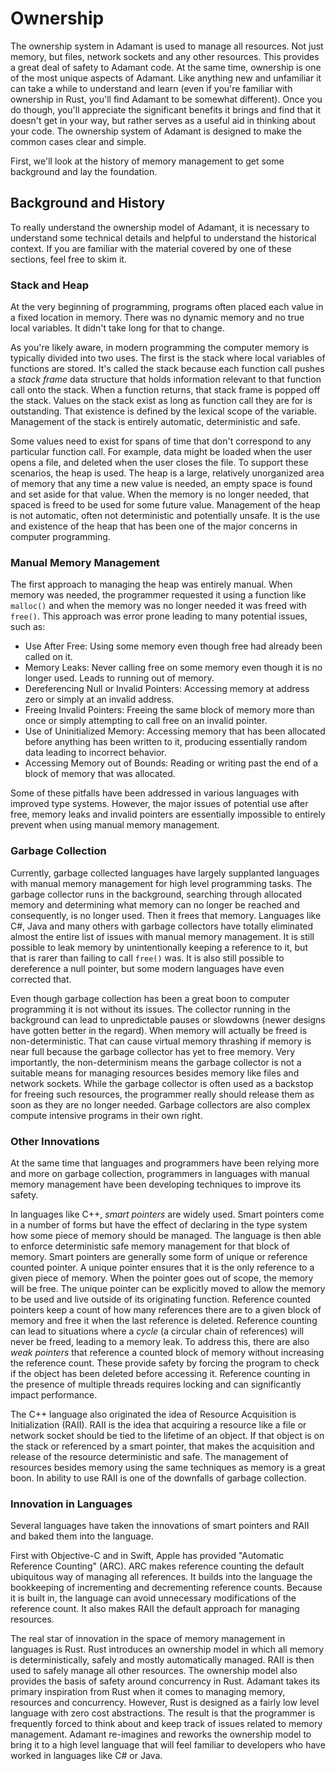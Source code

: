 # Ownership

The ownership system in Adamant is used to manage all resources. Not just memory, but files, network sockets and any other resources. This provides a great deal of safety to Adamant code. At the same time, ownership is one of the most unique aspects of Adamant. Like anything new and unfamiliar it can take a while to understand and learn (even if you're familiar with ownership in Rust, you'll find Adamant to be somewhat different). Once you do though, you'll appreciate the significant benefits it brings and find that it doesn't get in your way, but rather serves as a useful aid in thinking about your code. The ownership system of Adamant is designed to make the common cases clear and simple.

First, we'll look at the history of memory management to get some background and lay the foundation.

## Background and History

To really understand the ownership model of Adamant, it is necessary to understand some technical details and helpful to understand the historical context. If you are familiar with the material covered by one of these sections, feel free to skim it.

### Stack and Heap

At the very beginning of programming, programs often placed each value in a fixed location in memory. There was no dynamic memory and no true local variables. It didn't take long for that to change.

As you're likely aware, in modern programming the computer memory is typically divided into two uses. The first is the stack where local variables of functions are stored. It's called the stack because each function call pushes a *stack frame* data structure that holds information relevant to that function call onto the stack. When a function returns, that stack frame is popped off the stack. Values on the stack exist as long as function call they are for is outstanding. That existence is defined by the lexical scope of the variable. Management of the stack is entirely automatic, deterministic and safe.

Some values need to exist for spans of time that don't correspond to any particular function call. For example, data might be loaded when the user opens a file, and deleted when the user closes the file. To support these scenarios, the heap is used. The heap is a large, relatively unorganized area of memory that any time a new value is needed, an empty space is found and set aside for that value. When the memory is no longer needed, that spaced is freed to be used for some future value. Management of the heap is not automatic, often not deterministic and potentially unsafe. It is the use and existence of the heap that has been one of the major concerns in computer programming.

### Manual Memory Management

The first approach to managing the heap was entirely manual. When memory was needed, the programmer requested it using a function like `malloc()` and when the memory was no longer needed it was freed with `free()`. This approach was error prone leading to many potential issues, such as:

  * Use After Free: Using some memory even though free had already been called on it.
  * Memory Leaks: Never calling free on some memory even though it is no longer used. Leads to running out of memory.
  * Dereferencing Null or Invalid Pointers: Accessing memory at address zero or simply at an invalid address.
  * Freeing Invalid Pointers: Freeing the same block of memory more than once or simply attempting to call free on an invalid pointer.
  * Use of Uninitialized Memory: Accessing memory that has been allocated before anything has been written to it, producing essentially random data leading to incorrect behavior.
  * Accessing Memory out of Bounds: Reading or writing past the end of a block of memory that was allocated.

Some of these pitfalls have been addressed in various languages with improved type systems. However, the major issues of potential use after free, memory leaks and invalid pointers are essentially impossible to entirely prevent when using manual memory management.

### Garbage Collection

Currently, garbage collected languages have largely supplanted languages with manual memory management for high level programming tasks. The garbage collector runs in the background, searching through allocated memory and determining what memory can no longer be reached and consequently, is no longer used. Then it frees that memory. Languages like C#, Java and many others with garbage collectors have totally eliminated almost the entire list of issues with manual memory management. It is still possible to leak memory by unintentionally keeping a reference to it, but that is rarer than failing to call `free()` was. It is also still possible to dereference a null pointer, but some modern languages have even corrected that.

Even though garbage collection has been a great boon to computer programming it is not without its issues. The collector running in the background can lead to unpredictable pauses or slowdowns (newer designs have gotten better in the regard). When memory will actually be freed is non-deterministic. That can cause virtual memory thrashing if memory is near full because the garbage collector has yet to free memory. Very importantly, the non-determinism means the garbage collector is not a suitable means for managing resources besides memory like files and network sockets. While the garbage collector is often used as a backstop for freeing such resources, the programmer really should release them as soon as they are no longer needed. Garbage collectors are also complex compute intensive programs in their own right.

### Other Innovations

At the same time that languages and programmers have been relying more and more on garbage collection, programmers in languages with manual memory management have been developing techniques to improve its safety.

In languages like C++, *smart pointers* are widely used. Smart pointers come in a number of forms but have the effect of declaring in the type system how some piece of memory should be managed. The language is then able to enforce deterministic safe memory management for that block of memory. Smart pointers are generally some form of unique or reference counted pointer. A unique pointer ensures that it is the only reference to a given piece of memory. When the pointer goes out of scope, the memory will be free. The unique pointer can be explicitly moved to allow the memory to be used and live outside of its originating function. Reference counted pointers keep a count of how many references there are to a given block of memory and free it when the last reference is deleted. Reference counting can lead to situations where a *cycle* (a circular chain of references) will never be freed, leading to a memory leak. To address this, there are also *weak pointers* that reference a counted block of memory without increasing the reference count. These provide safety by forcing the program to check if the object has been deleted before accessing it.  Reference counting in the presence of multiple threads requires locking and can significantly impact performance.

The C++ language also originated the idea of Resource Acquisition is Initialization (RAII). RAII is the idea that acquiring a resource like a file or network socket should be tied to the lifetime of an object. If that object is on the stack or referenced by a smart pointer, that makes the acquisition and release of the resource deterministic and safe. The management of resources besides memory using the same techniques as memory is a great boon. In ability to use RAII is one of the downfalls of garbage collection.

### Innovation in Languages

Several languages have taken the innovations of smart pointers and RAII and baked them into the language.

First with Objective-C and in Swift, Apple has provided "Automatic Reference Counting" (ARC). ARC makes reference counting the default ubiquitous way of managing all references. It builds into the language the bookkeeping of incrementing and decrementing reference counts. Because it is built in, the language can avoid unnecessary modifications of the reference count. It also makes RAII the default approach for managing resources.

The real star of innovation in the space of memory management in languages is Rust. Rust introduces an ownership model in which all memory is deterministically, safely and mostly automatically managed. RAII is then used to safely manage all other resources. The ownership model also provides the basis of safety around concurrency in Rust. Adamant takes its primary inspiration from Rust when it comes to managing memory, resources and concurrency. However,  Rust is designed as a fairly low level language with zero cost abstractions. The result is that the programmer is frequently forced to think about and keep track of issues related to memory management. Adamant re-imagines and reworks the ownership model to bring it to a high level language that will feel familiar to developers who have worked in languages like C# or Java.
